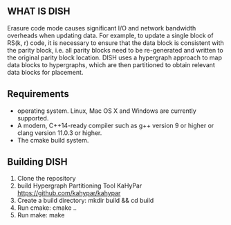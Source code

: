 ## WHAT IS DISH

Erasure code mode causes significant I/O and network bandwidth overheads when updating data. For example, to update a single block of RS(k, r) code, it is necessary to ensure that the data block is consistent with the parity block, i.e. all parity blocks need to be re-generated and written to the original parity block location. DISH uses a hypergraph approach to map data blocks to hypergraphs, which are then partitioned to obtain relevant data blocks for placement.

## Requirements
- operating system. Linux, Mac OS X and Windows are currently supported.
- A modern, C++14-ready compiler such as g++ version 9 or higher or clang version 11.0.3 or higher.
- The cmake build system.

## Building DISH
1. Clone the repository
2. build Hypergraph Partitioning Tool KaHyPar https://github.com/kahypar/kahypar
3. Create a build directory: mkdir build && cd build
4. Run cmake: cmake .. 
5. Run make: make